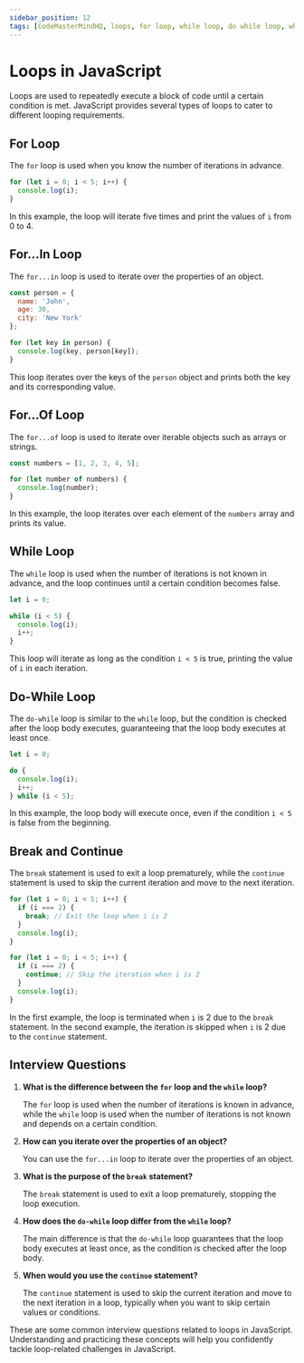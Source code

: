 ```yaml
---
sidebar_position: 12
tags: [CodeMasterMindHQ, loops, for loop, while loop, do while loop, while, do while]
---
```


# Loops in JavaScript

Loops are used to repeatedly execute a block of code until a certain condition is met. JavaScript provides several types of loops to cater to different looping requirements.

## For Loop
The `for` loop is used when you know the number of iterations in advance.

```javascript
for (let i = 0; i < 5; i++) {
  console.log(i);
}
```

In this example, the loop will iterate five times and print the values of `i` from 0 to 4.

## For...In Loop
The `for...in` loop is used to iterate over the properties of an object.

```javascript
const person = {
  name: 'John',
  age: 30,
  city: 'New York'
};

for (let key in person) {
  console.log(key, person[key]);
}
```

This loop iterates over the keys of the `person` object and prints both the key and its corresponding value.

## For...Of Loop
The `for...of` loop is used to iterate over iterable objects such as arrays or strings.

```javascript
const numbers = [1, 2, 3, 4, 5];

for (let number of numbers) {
  console.log(number);
}
```

In this example, the loop iterates over each element of the `numbers` array and prints its value.

## While Loop
The `while` loop is used when the number of iterations is not known in advance, and the loop continues until a certain condition becomes false.

```javascript
let i = 0;

while (i < 5) {
  console.log(i);
  i++;
}
```

This loop will iterate as long as the condition `i < 5` is true, printing the value of `i` in each iteration.

## Do-While Loop
The `do-while` loop is similar to the `while` loop, but the condition is checked after the loop body executes, guaranteeing that the loop body executes at least once.

```javascript
let i = 0;

do {
  console.log(i);
  i++;
} while (i < 5);
```

In this example, the loop body will execute once, even if the condition `i < 5` is false from the beginning.

## Break and Continue
The `break` statement is used to exit a loop prematurely, while the `continue` statement is used to skip the current iteration and move to the next iteration.

```javascript
for (let i = 0; i < 5; i++) {
  if (i === 2) {
    break; // Exit the loop when i is 2
  }
  console.log(i);
}

for (let i = 0; i < 5; i++) {
  if (i === 2) {
    continue; // Skip the iteration when i is 2
  }
  console.log(i);
}
```

In the first example, the loop is terminated when `i` is 2 due to the `break` statement. In the second example, the iteration is skipped when `i` is 2 due to the `continue` statement.

## Interview Questions

1. **What is the difference between the `for` loop and the `while` loop?**
   
   The `for` loop is used when the number of iterations is known in advance, while the `while` loop is used when the number of iterations is not known and depends on a certain condition.

2. **How can you iterate over the properties of an object?**

   You can use the `for...in` loop to iterate over the properties of an object.

3. **What is the purpose of the `break` statement?**
   
   The `break` statement is used to exit a loop prematurely, stopping the loop execution.

4. **How does the `do-while` loop differ from the `while` loop?**
   
   The main difference is that the `do-while` loop guarantees that the loop body executes at least once, as the condition is checked after the loop body.

5. **When would you use the `continue` statement?**
   
   The `continue` statement is used to skip the current iteration and move to the next iteration in a loop, typically when you want to skip certain values or conditions.

These are some common interview questions related to loops in JavaScript. Understanding and practicing these concepts will help you confidently tackle loop-related challenges in JavaScript.